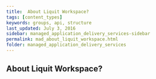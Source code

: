 ```yaml
---
title:  About Liquit Workspace?
tags: [content_types]
keywords: groups, api, structure
last_updated: July 3, 2016
sidebar: managed_application_delivery_services-sidebar
permalink: mad_about_liquit_workspace.html
folder: managed_application_delivery_services
---
```


## About Liquit Workspace?

